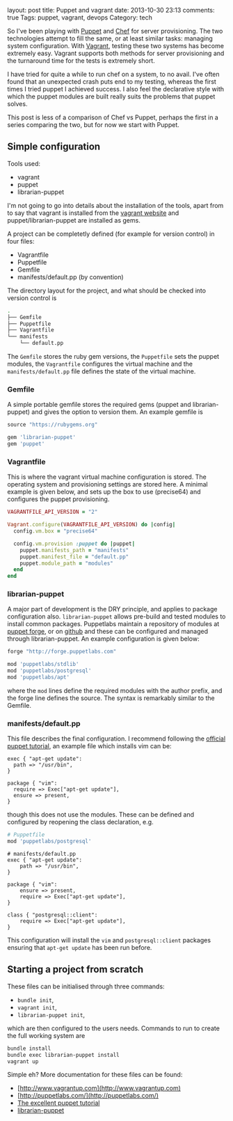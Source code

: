 layout: post
title: Puppet and vagrant
date: 2013-10-30 23:13
comments: true
Tags: puppet, vagrant, devops
Category: tech

So I've been playing with [Puppet](http://puppetlabs.com/) and [Chef](http://www.opscode.com/chef/) for server provisioning. The two technologies attempt to fill the same, or at least similar tasks: managing system configuration. With [Vagrant](http://www.vagrantup.com/), testing these two systems has become extremely easy. Vagrant supports both methods for server provisioning and the turnaround time for the tests is extremely short.

I have tried for quite a while to run chef on a system, to no avail. I've often found that an unexpected crash puts end to my testing, whereas the first times I tried puppet I achieved success. I also feel the declarative style with which the puppet modules are built really suits the problems that puppet solves.

This post is less of a comparison of Chef vs Puppet, perhaps the first in a series comparing the two, but for now we start with Puppet.

## Simple configuration

Tools used:

* vagrant
* puppet
* librarian-puppet

I'm not going to go into details about the installation of the tools, apart from to say that vagrant is installed from the [vagrant website](http://vagrantup.com) and puppet/librarian-puppet are installed as gems.

A project can be completetly defined (for example for version control) in four files:

* Vagrantfile
* Puppetfile
* Gemfile
* manifests/default.pp (by convention)

The directory layout for the project, and what should be checked into version control is

``` bash
.
├── Gemfile
├── Puppetfile
├── Vagrantfile
└── manifests
    └── default.pp
```

The `Gemfile` stores the ruby gem versions, the `Puppetfile` sets the puppet modules, the `Vagrantfile` configures the virtual machine and the `manifests/default.pp` file defines the state of the virtual machine.

### Gemfile

A simple portable gemfile stores the required gems (puppet and librarian-puppet) and gives the option to version them. An example gemfile is


``` ruby
source "https://rubygems.org"

gem 'librarian-puppet'
gem 'puppet'
```


### Vagrantfile

This is where the vagrant virtual machine configuration is stored. The operating system and provisioning settings are stored here. A minimal example is given below, and sets up the box to use (precise64) and configures the puppet provisioning.


``` ruby
VAGRANTFILE_API_VERSION = "2"

Vagrant.configure(VAGRANTFILE_API_VERSION) do |config|
  config.vm.box = "precise64"

  config.vm.provision :puppet do |puppet|
    puppet.manifests_path = "manifests"
    puppet.manifest_file = "default.pp"
    puppet.module_path = "modules"
  end
end
```

### librarian-puppet

A major part of development is the DRY principle, and applies to package configuration also. `librarian-puppet` allows pre-build and tested modules to install common packages. Puppetlabs maintain a repository of modules at [puppet forge](https://forge.puppetlabs.com/), or on [github](http://www.github.com) and these can be configured and managed through librarian-puppet. An example configuration is given below:

``` ruby
forge "http://forge.puppetlabs.com"

mod 'puppetlabs/stdlib'
mod 'puppetlabs/postgresql'
mod 'puppetlabs/apt'
```
where the `mod` lines define the required modules with the author prefix, and the forge line defines the source. The syntax is remarkably similar to the Gemfile.


### manifests/default.pp

This file describes the final configuration. I recommend following the [official puppet tutorial](http://docs.puppetlabs.com/learning/index.html), an example file which installs vim can be:

``` puppet
exec { "apt-get update":
  path => "/usr/bin",
}

package { "vim":
  require => Exec["apt-get update"],
  ensure => present,
}
```

though this does not use the modules. These can be defined and configured by reopening the class declaration, e.g.

``` ruby
# Puppetfile
mod 'puppetlabs/postgresql'

```
``` puppet
# manifests/default.pp
exec { "apt-get update":
    path => "/usr/bin",
}

package { "vim":
    ensure => present,
    require => Exec["apt-get update"],
}

class { "postgresql::client":
    require => Exec["apt-get update"],
}
```

This configuration will install the `vim` and `postgresql::client` packages ensuring that `apt-get update` has been run before.


## Starting a project from scratch

These files can be initialised through three commands:

* `bundle init`,
* `vagrant init`,
* `librarian-puppet init`, 

which are then configured to the users needs. Commands to run to create the full working system are

``` bash
bundle install
bundle exec librarian-puppet install
vagrant up
```

Simple eh? More documentation for these files can be found:

* [http://www.vagrantup.com](http://www.vagrantup.com)
* [http://puppetlabs.com/](http://puppetlabs.com/)
* [The excellent puppet tutorial](http://docs.puppetlabs.com/learning/index.html)
* [librarian-puppet](http://librarian-puppet.com/)
